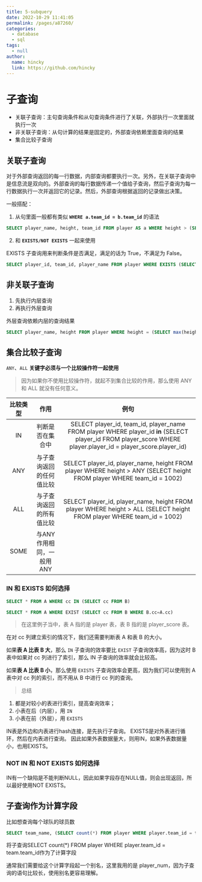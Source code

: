 ```yaml
---
title: 5-subquery
date: 2022-10-29 11:41:05
permalink: /pages/a87260/
categories: 
  - database
  - sql
tags: 
  - null
author: 
  name: hincky
  link: https://github.com/hincky
---
```

# 子查询

- 关联子查询：主句查询条件和从句查询条件进行了关联，外部执行一次里面就执行一次
- 非关联子查询：从句计算的结果是固定的，外部查询依赖里面查询的结果
- 集合比较子查询

## 关联子查询

对于外部查询返回的每一行数据，内部查询都要执行一次。另外，在关联子查询中是信息流是双向的。外部查询的每行数据传递一个值给子查询，然后子查询为每一行数据执行一次并返回它的记录。然后，外部查询根据返回的记录做出决策。

一般搭配：
1. 从句里面一般都有类似 **`WHERE a.team_id = b.team_id`** 的语法

```sql
SELECT player_name, height, team_id FROM player AS a WHERE height > (SELECT avg(height) FROM player AS b WHERE a.team_id = b.team_id)
```
2. 和 **`EXISTS/NOT EXISTS`** 一起来使用

EXISTS 子查询用来判断条件是否满足，满足的话为 True，不满足为 False。

```sql
SELECT player_id, team_id, player_name FROM player WHERE EXISTS (SELECT player_id FROM player_score WHERE player.player_id = player_score.player_id)
```

## 非关联子查询

1. 先执行内层查询
2. 再执行外层查询

外层查询依赖内层的查询结果

```sql
SELECT player_name, height FROM player WHERE height = (SELECT max(height) FROM player)
```



## 集合比较子查询

`ANY`、`ALL` **关键字必须与一个比较操作符一起使用**

> 因为如果你不使用比较操作符，就起不到集合比较的作用，那么使用 ANY 和 ALL 就没有任何意义。

|比较类型|作用|例句|
|:---:|:---:|:---:|
|IN|判断是否在集合中|SELECT player_id, team_id, player_name FROM player WHERE player_id **in** (SELECT player_id FROM player_score WHERE player.player_id = player_score.player_id)|
|ANY|与子查询返回的任何值比较|SELECT player_id, player_name, height FROM player WHERE height > ANY (SELECT height FROM player WHERE team_id = 1002)|
|ALL|与子查询返回的所有值比较|SELECT player_id, player_name, height FROM player WHERE height > ALL (SELECT height FROM player WHERE team_id = 1002)|
|SOME|与ANY作用相同，一般用ANY||

### IN 和 EXISTS 如何选择

```sql
SELECT * FROM A WHERE cc IN (SELECT cc FROM B)

SELECT * FROM A WHERE EXIST (SELECT cc FROM B WHERE B.cc=A.cc)
```
> 在这里例子当中，表 A 指的是 player 表，表 B 指的是 player_score 表。

在对 cc 列建立索引的情况下，我们还需要判断表 A 和表 B 的大小。

如果**表 A 比表 B 大**，那么 `IN` 子查询的效率要比 `EXIST` 子查询效率高，因为这时 B 表中如果对 cc 列进行了索引，那么 IN 子查询的效率就会比较高。

如果**表 A 比表 B 小**，那么使用 `EXISTS` 子查询效率会更高，因为我们可以使用到 A 表中对 cc 列的索引，而不用从 B 中进行 cc 列的查询。

> 总结

1. 都是对较小的表进行索引，提高查询效率；
2. 小表在后（内层），用 `IN`
3. 小表在前（外层），用 `EXISTS`

IN表是外边和内表进行hash连接，是先执行子查询。
EXISTS是对外表进行循环，然后在内表进行查询。
因此如果外表数据量大，则用IN，如果外表数据量小，也用EXISTS。

### NOT IN 和 NOT EXISTS 如何选择

IN有一个缺陷是不能判断NULL，因此如果字段存在NULL值，则会出现返回，所以最好使用NOT EXISTS。

## 子查询作为计算字段

比如想查询每个球队的球员数

```sql
SELECT team_name, (SELECT count(*) FROM player WHERE player.team_id = team.team_id) AS player_num FROM team
```

将子查询SELECT count(*) FROM player WHERE player.team_id = team.team_id作为了计算字段

通常我们需要给这个计算字段起一个别名，这里我用的是 player_num，因为子查询的语句比较长，使用别名更容易理解。
